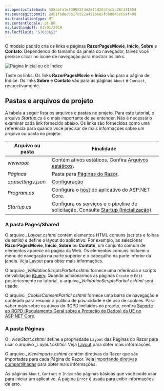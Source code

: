 ```yaml
---
ms.openlocfilehash: 528dafa1ef39982fde2e11428a74c5c26f341554
ms.sourcegitcommit: 24b1f6decbb17bb22a45166e5fdb0845c65af498
ms.translationtype: MT
ms.contentlocale: pt-BR
ms.lasthandoff: 03/01/2019
ms.locfileid: "57033653"
---
```

O modelo padrão cria os links e páginas **RazorPagesMovie**, **Início**, **Sobre** e **Contato**. Dependendo do tamanho da janela do navegador, talvez você precise clicar no ícone de navegação para mostrar os links.

![Página Inicial ou de Índice](~/tutorials/razor-pages/razor-pages-start/_static/home2.png)

Teste os links. Os links **RazorPagesMovie** e **Início** vão para a página de Índice. Os links **Sobre** e **Contato** vão para as páginas `About` e `Contact`, respectivamente.

## <a name="project-files-and-folders"></a>Pastas e arquivos de projeto

A tabela a seguir lista os arquivos e pastas no projeto. Para este tutorial, o arquivo *Startup.cs* é o mais importante de se entender. Não é necessário examinar cada link fornecido abaixo. Os links são fornecidos como uma referência para quando você precisar de mais informações sobre um arquivo ou pasta no projeto.

| Arquivo ou pasta | Finalidade |
| -------------- | ------- |
| *wwwroot* | Contém ativos estáticos. Confira [Arquivos estáticos](xref:fundamentals/static-files). |
| *Páginas* | Pasta para [Páginas do Razor](xref:razor-pages/index). |
| *appsettings.json* | [Configuração](xref:fundamentals/configuration/index) |
| *Program.cs* | Configura o [host](xref:fundamentals/index#host) do aplicativo do ASP.NET Core. |
| *Startup.cs* | Configura os serviços e o pipeline de solicitação. Consulte [Startup (Inicialização)](xref:fundamentals/startup). |

### <a name="the-pagesshared-folder"></a>A pasta Pages/Shared

O arquivo *_Layout.cshtml* contém elementos HTML comuns (scripts e folhas de estilo) e define o layout do aplicativo. Por exemplo, ao selecionar **RazorPagesMovie**, **Início**, **Sobre** ou **Contato**, um conjunto comum de elementos aparece na página da Web. Os elementos comuns incluem o menu de navegação na parte superior e o cabeçalho na parte inferior da janela. Veja [Layout](xref:mvc/views/layout) para obter mais informações.

O arquivo *_ValidationScriptsPartial.cshtml* fornece uma referência a scripts de validação [jQuery](https://jquery.com/). Quando adicionarmos as páginas `Create` e `Edit` posteriormente no tutorial, o arquivo *_ValidationScriptsPartial.cshtml* será usado.

O arquivo *_CookieConsentPartial.cshtml* fornece uma barra de navegação e conteúdo para resumir a política de privacidade e de uso de cookies. Para saber mais sobre os ativos do RGPD incluídos no projeto, confira [Suporte ao RGPD (Regulamento Geral sobre a Proteção de Dados) da UE no ASP.NET Core](xref:security/gdpr).

### <a name="the-pages-folder"></a>A pasta Páginas

O *_ViewStart.cshtml* define a propriedade `Layout` das Páginas do Razor para usar o arquivo *_Layout.cshtml*. Veja [Layout](xref:mvc/views/layout) para obter mais informações.

O arquivo *_ViewImports.cshtml* contém diretivas do Razor que são importadas para cada Página do Razor. Veja [Importando diretivas compartilhadas](xref:mvc/views/layout#importing-shared-directives) para obter mais informações.

As páginas `About`, `Contact` e `Index` são páginas básicas que você pode usar para iniciar um aplicativo. A página `Error` é usada para exibir informações de erro.
